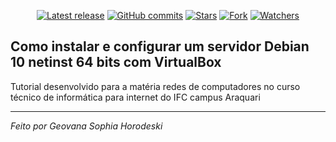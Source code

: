 <div align="center">
  
  [![Latest release](https://img.shields.io/github/v/release/horodeski/TutorialServidorDebian10?label=Latest%20release&style=social)](https://github.com/horodeski/TutorialServidorDebian10/releases/tag/v1.0.0)
  [![GitHub commits](https://img.shields.io/github/commits-since/horodeski/TutorialServidorDebian10/v1.0.0.svg?style=social)](https://github.com/horodeski/TutorialServidorDebian10/commit/)
  [![Stars](https://img.shields.io/github/stars/horodeski/TutorialServidorDebian10?style=social)](https://github.com/horodeski/TutorialServidorDebian10/stargazers)
  [![Fork](https://img.shields.io/github/forks/horodeski/TutorialServidorDebian10?style=social)](https://github.com/horodeski/TutorialServidorDebian10/network/members)
  [![Watchers](https://img.shields.io/github/watchers/horodeski/TutorialServidorDebian10?style=social)](hthttps://github.com/horodeski/TutorialServidorDebian10/watchers)
  
</div>


<a name="readme-top"></a>

  <h2>Como instalar e configurar um servidor Debian 10 netinst 64 bits com VirtualBox</h2>
Tutorial desenvolvido para a matéria redes de computadores no curso técnico de informática para internet do IFC campus Araquari

</div>


<hr>

  <p>
    <i>Feito por Geovana Sophia Horodeski</i>
    <br />
  </p>
